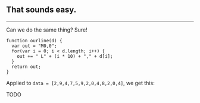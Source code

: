 ## That sounds easy.

***

Can we do the same thing? Sure!

```
function ourline(d) {
  var out = "M0,0";
  for(var i = 0; i < d.length; i++) {
    out += " L" + (i * 10) + "," + d[i];
  }
  return out;
}
```

Applied to ```data = [2,9,4,7,5,9,2,0,4,8,2,0,4]```, we get this:

TODO
